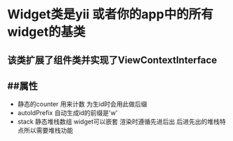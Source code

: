 Widget类是yii 或者你的app中的所有widget的基类
=======================

该类扩展了组件类并实现了ViewContextInterface
----------

##属性
-----
- 静态的counter 用来计数 为生id时会用此做后缀
- autoIdPrefix 自动生成id的前缀是'w'
- stack 静态堆栈数组 widget可以嵌套 渲染时遵循先进后出 后进先出的堆栈特点所以需要堆栈功能


